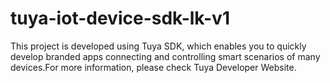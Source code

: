 # tuya-iot-device-sdk-lk-v1
This project is developed using Tuya SDK, which enables you to quickly develop branded apps connecting and controlling smart scenarios of many devices.For more information, please check Tuya Developer Website.

